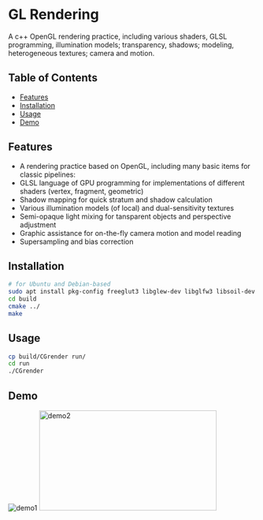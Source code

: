 # GL Rendering

A c++ OpenGL rendering practice, including various shaders, GLSL programming, illumination models; transparency, shadows; modeling, heterogeneous textures; camera and motion.

## Table of Contents

- [Features](#features)
- [Installation](#installation)
- [Usage](#usage)
- [Demo](#demo)
<!-- [Contributing](#contributing) -->
<!-- [License](#license) -->
<!-- [Acknowledgements](#acknowledgements) -->

## Features

- A rendering practice based on OpenGL, including many basic items for classic pipelines:
- GLSL language of GPU programming for implementations of different shaders (vertex, fragment, geometric)
- Shadow mapping for quick stratum and shadow calculation
- Various illumination models (of local) and dual-sensitivity textures
- Semi-opaque light mixing for tansparent objects and perspective adjustment
- Graphic assistance for on-the-fly camera motion and model reading
- Supersampling and bias correction 

## Installation

<!-- Provide instructions on how to install and set up your project. Include any dependencies and steps needed for a successful installation. -->

```bash
# for Ubuntu and Debian-based
sudo apt install pkg-config freeglut3 libglew-dev libglfw3 libsoil-dev libglm-dev
cd build
cmake ../
make
```

## Usage

<!-- Explain how to use your project. Include examples or code snippets if applicable. -->
  
```bash
cp build/CGrender run/
cd run
./CGrender
```
## Demo
<img src="https://github.com/Furkath/GL-Rendering/tree/master/demos/test.png" alt="demo1" />
<!-- img src="https://github.com/Furkath/GL-Rendering/tree/master/demos/16-41-53.png" alt="demo1" width="360" height="202.5" / -->
<img src="https://github.com/Furkath/GL-Rendering/tree/master/demos/15-24-34.png" alt="demo2" width="360" height="202.5" />
